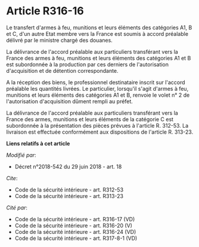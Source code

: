 # Article R316-16

Le transfert d'armes à feu, munitions et leurs éléments des catégories A1, B et C, d'un autre Etat membre vers la France est
soumis à accord préalable délivré par le ministre chargé des douanes. 

La délivrance de l'accord préalable aux particuliers transférant vers la France des armes à feu, munitions et leurs éléments
des catégories A1 et B est subordonnée à la production par ces derniers de l'autorisation d'acquisition et de détention
correspondante. 

A la réception des biens, le professionnel destinataire inscrit sur l'accord préalable les quantités livrées. Le particulier,
lorsqu'il s'agit d'armes à feu, munitions et leurs éléments des catégories A1 et B, renvoie le volet n° 2 de l'autorisation
d'acquisition dûment rempli au préfet. 

La délivrance de l'accord préalable aux particuliers transférant vers la France des armes, munitions et leurs éléments de la
catégorie C est subordonnée à la présentation des pièces prévues à l'article R. 312-53. La livraison est effectuée
conformément aux dispositions de l'article R. 313-23.

**Liens relatifs à cet article**

_Modifié par_:

  - Décret n°2018-542 du 29 juin 2018 - art. 18

_Cite_:

  - Code de la sécurité intérieure - art. R312-53
  - Code de la sécurité intérieure - art. R313-23

_Cité par_:

  - Code de la sécurité intérieure - art. R316-17 (VD)
  - Code de la sécurité intérieure - art. R316-20 (V)
  - Code de la sécurité intérieure - art. R316-24 (VD)
  - Code de la sécurité intérieure - art. R317-8-1 (VD)
